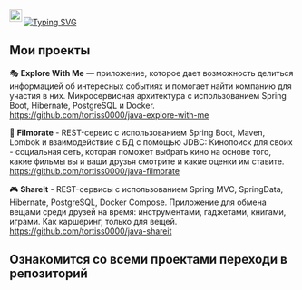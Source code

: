 <a href="https://t.me/Tortiss00">
  <img align="left" alt="Telegram" width="22px" src="https://cdn.jsdelivr.net/npm/simple-icons@v3/icons/telegram.svg" />

</a>  [![Typing SVG](https://readme-typing-svg.herokuapp.com?color=%2336BCF7&lines=Мой+телеграм)](https://git.io/typing-svg)

## Мои проекты


🎭 **Explore With Me** — приложение, которое дает возможность делиться информацией об интересных событиях и помогает найти компанию для участия в них. Микросервисная архитектура с использованием Spring Boot, Hibernate, PostgreSQL и Docker.<br/>
https://github.com/tortiss0000/java-explore-with-me

🎥 **Filmorate** - REST-сервис с использованием Spring Boot, Maven, Lombok и взаимодействие с БД  с помощью JDBC: Кинопоиск для своих - социальная сеть, которая
поможет выбрать кино на основе того, какие фильмы вы и ваши друзья смотрите и какие оценки им ставите.<br />
https://github.com/tortiss0000/java-filmorate

🎮 **ShareIt** - REST-сервисы с использованием Spring MVC, SpringData, Hibernate, PostgreSQL, Docker Compose. 
Приложение для обмена вещами среди друзей на время: инструментами, гаджетами, книгами, играми. Как каршеринг, только для вещей.<br />
https://github.com/tortiss0000/java-shareit

## Ознакомится со всеми проектами переходи в репозиторий

